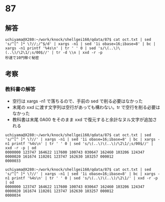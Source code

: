# 87

## 解答

```
uchiyama@X280:~/work/knock/shellgei160/qdata/87$ cat oct.txt | sed 's/^[^ ]* \?//;/^$/d' | xargs -n1 | sed '1i obase=16;ibase=8' | bc | xargs -n1 printf '%4s\n' | tr ' ' 0 | sed 's/\(..\)\(..\)/\2\1/;s/00$//' | tr -d \\n | xxd -r -p
秒速で10円稼ぐ秘密
```

## 考察

### 教科書の解答

- 空行は xargs -n1 で落ちるので、手前の sed で削る必要はなかった
- 末尾の xxd に渡す文字列は空行があっても構わない。tr で空行を削る必要はなかった
- 教科書は末尾 0A00 をそのまま xxd で復元すると余計なヌル文字が追加される

```
uchiyama@X280:~/work/knock/shellgei160/qdata/87$ cat oct.txt | sed 's/^[^ ]* \?//' | xargs -n1 | sed '1i obase=16;ibase=8' | bc | xargs -n1 printf '%4s\n' | tr ' ' 0 | sed 's/\(..\)\(..\)/\2\1/;s/00$//' | xxd -r -p | od
0000000 123747 164622 117600 100743 030647 162460 103206 124347
0000020 161674 110201 123747 162630 103257 000012
0000033
```

```
uchiyama@X280:~/work/knock/shellgei160/qdata/87$ cat oct.txt | sed 's/^[^ ]* \?//' | xargs -n1 | sed '1i obase=16;ibase=8' | bc | xargs -n1 printf '%4s\n' | tr ' ' 0 | sed 's/\(..\)\(..\)/\2\1/' | xxd -r -p | od
0000000 123747 164622 117600 100743 030647 162460 103206 124347
0000020 161674 110201 123747 162630 103257 000012
0000034
```
